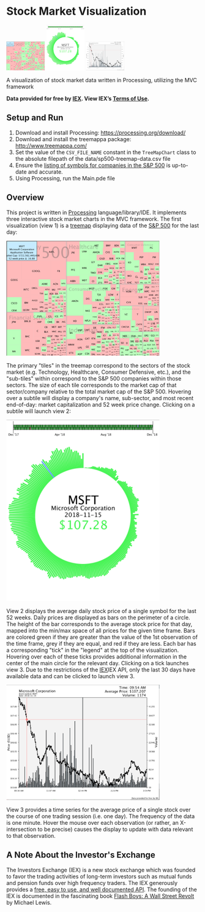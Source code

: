 # Stock Market Visualization
<p float="left">
  <img src="images/view1_treemap_small.png" width="100" />
  <img src="images/view2_radial_last_52_weeks_daily_close_timeseries_small.png" width="100" /> 
  <img src="images/view3_line_and_bar_day_timeseries_small.png" width="100" /> 
</p>


A visualization of stock market data written in Processing, utilizing the MVC framework

<strong>Data provided for free by <a href="https://iextrading.com/developer">IEX</a>. View IEX’s <a href="https://iextrading.com/api-exhibit-a/">Terms of Use</a>.</strong>

## Setup and Run

1. Download and install Processing: https://processing.org/download/  
2. Download and install the treemappa package:  http://www.treemappa.com/  
3. Set the value of the `CSV_FILE_NAME` constant in the `TreeMapChart` class to the absolute filepath of the data/sp500-treemap-data.csv file  
4. Ensure the <a href="Main/data/sp-500-symbols.txt">listing of symbols for companies in the S&P 500</a> is up-to-date and accurate.
4. Using Processing, run the Main.pde file  

## Overview

This project is written in <a href="https://processing.org/">Processing</a> language/library/IDE.  It implements three interactive stock market charts in the MVC framework.  The first visualization (view 1) is a <a href="https://en.wikipedia.org/wiki/Treemapping">treemap</a> displaying data of the <a href="https://en.wikipedia.org/wiki/S%26P_500_Index">S&P 500</a> for the last day:

<p float="left">
	<img src="images/view1_treemap_large.png" width="400" />
</p>

The primary "tiles" in the treemap correspond to the sectors of the stock market (e.g. Technology, Healthcare, Consumer Defensive, etc.), and the "sub-tiles" within correspond to the S&P 500 companies within those sectors.  The size of each tile corresponds to the market cap of that sector/company relative to the total market cap of the S&P 500.  Hovering over a subtile will display a company's name, sub-sector, and most recent end-of-day: market capitalization and 52 week price change.  Clicking on a subtile will launch view 2:

<p float="left">
	<img src="images/view2_radial_last_52_weeks_daily_close_timeseries_large.png" width="400" />
</p>

View 2 displays the average daily stock price of a single symbol for the last 52 weeks. Daily prices are displayed as bars on the perimeter of a circle.  The height of the bar corresponds to the average stock price for that day, mapped into the min/max space of all prices for the given time frame.  Bars are colored green if they are greater than the value of the 1st observation of the time frame, grey if they are equal, and red if they are less. Each bar has a corresponding "tick" in the "legend" at the top of the visualization. Hovering over each of these ticks provides additional information in the center of the main circle for the relevant day.  Clicking on a tick launches view 3.  Due to the restrictions of the <a href="https://iextrading.com/developer">IEX</a>IEX API</a>, only the last 30 days have available data and can be clicked to launch view 3.

<p float="left">
	<img src="images/view3_line_and_bar_day_timeseries_large.png" width="400" />
</p>

View 3 provides a time series for the average price of a single stock over the course of one trading session (i.e. one day).  The frequency of the data is one minute.  Hover the mouse over each observation (or rather, an X-intersection to be precise) causes the display to update with data relevant to that observation.

## A Note About the Investor's Exchange

The Investors Exchange (IEX) is a new stock exchange which was founded to favor the trading activities of  long-term investors such as mutual funds and pension funds over high frequency traders. The IEX generously provides a <a href="https://iextrading.com/developer/">free, easy to use, and well documented API</a>. The founding of the IEX is documented in the fascinating book <a href="https://www.amazon.com/Flash-Boys-Wall-Street-Revolt/dp/0393351599">Flash Boys: A Wall Street Revolt</a> by Michael Lewis.